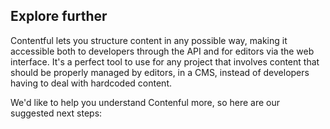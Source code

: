 ## Explore further

Contentful lets you structure content in any possible way, making it accessible both to developers through the API and for editors via the web interface. It's a perfect tool to use for any project that involves content that should be properly managed by editors, in a CMS, instead of developers having to deal with hardcoded content.

We'd like to help you understand Contenful more, so here are our suggested next steps:
